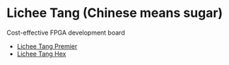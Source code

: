Lichee Tang (Chinese means sugar)
=========

Cost-effective FPGA development board

* [Lichee Tang Premier](premier.md)
* [Lichee Tang Hex](hex.md)

